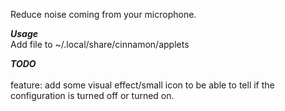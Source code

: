 Reduce noise coming from your microphone.

***Usage***\
Add file to ~/.local/share/cinnamon/applets 

***TODO***\
\
feature: add some visual effect/small icon to be able to tell if the configuration is turned off or turned on.
